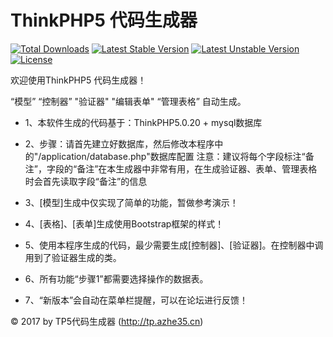 ThinkPHP5 代码生成器
===============

[![Total Downloads](https://poser.pugx.org/topthink/think/downloads)](https://packagist.org/packages/topthink/think)
[![Latest Stable Version](https://poser.pugx.org/topthink/think/v/stable)](https://packagist.org/packages/topthink/think)
[![Latest Unstable Version](https://poser.pugx.org/topthink/think/v/unstable)](https://packagist.org/packages/topthink/think)
[![License](https://poser.pugx.org/topthink/think/license)](https://packagist.org/packages/topthink/think)


欢迎使用ThinkPHP5 代码生成器！

“模型”  “控制器”  "验证器"   "编辑表单"   “管理表格”  自动生成。

 + 1、本软件生成的代码基于：ThinkPHP5.0.20  +  mysql数据库
 
 + 2、步骤：请首先建立好数据库，然后修改本程序中的"/application/database.php"数据库配置
注意：建议将每个字段标注“备注”，字段的“备注”在本生成器中非常有用，在生成验证器、表单、管理表格时会首先读取字段“备注”的信息

 + 3、[模型]生成中仅实现了简单的功能，暂做参考演示！

 + 4、[表格]、[表单]生成使用Bootstrap框架的样式！

 + 5、使用本程序生成的代码，最少需要生成[控制器]、[验证器]。在控制器中调用到了验证器生成的类。

 + 6、所有功能“步骤1”都需要选择操作的数据表。

 + 7、“新版本”会自动在菜单栏提醒，可以在论坛进行反馈！


  © 2017 by TP5代码生成器 (http://tp.azhe35.cn)
